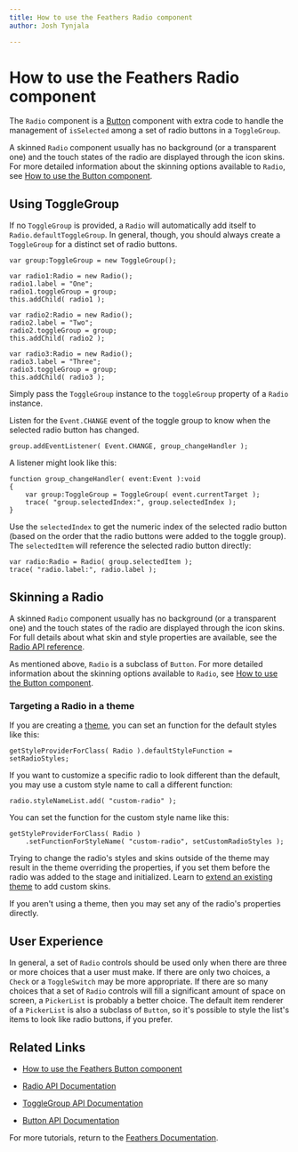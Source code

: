 ```yaml
---
title: How to use the Feathers Radio component  
author: Josh Tynjala

---
```

# How to use the Feathers Radio component

The `Radio` component is a [Button](button.html) component with extra code to handle the management of `isSelected` among a set of radio buttons in a `ToggleGroup`.

A skinned `Radio` component usually has no background (or a transparent one) and the touch states of the radio are displayed through the icon skins. For more detailed information about the skinning options available to `Radio`, see [How to use the Button component](button.html).

## Using ToggleGroup

If no `ToggleGroup` is provided, a `Radio` will automatically add itself to `Radio.defaultToggleGroup`. In general, though, you should always create a `ToggleGroup` for a distinct set of radio buttons.

``` code
var group:ToggleGroup = new ToggleGroup();
 
var radio1:Radio = new Radio();
radio1.label = "One";
radio1.toggleGroup = group;
this.addChild( radio1 );
 
var radio2:Radio = new Radio();
radio2.label = "Two";
radio2.toggleGroup = group;
this.addChild( radio2 );
 
var radio3:Radio = new Radio();
radio3.label = "Three";
radio3.toggleGroup = group;
this.addChild( radio3 );
```

Simply pass the `ToggleGroup` instance to the `toggleGroup` property of a `Radio` instance.

Listen for the `Event.CHANGE` event of the toggle group to know when the selected radio button has changed.

``` code
group.addEventListener( Event.CHANGE, group_changeHandler );
```

A listener might look like this:

``` code
function group_changeHandler( event:Event ):void
{
    var group:ToggleGroup = ToggleGroup( event.currentTarget );
    trace( "group.selectedIndex:", group.selectedIndex );
}
```

Use the `selectedIndex` to get the numeric index of the selected radio button (based on the order that the radio buttons were added to the toggle group). The `selectedItem` will reference the selected radio button directly:

``` code
var radio:Radio = Radio( group.selectedItem );
trace( "radio.label:", radio.label );
```

## Skinning a Radio

A skinned `Radio` component usually has no background (or a transparent one) and the touch states of the radio are displayed through the icon skins. For full details about what skin and style properties are available, see the [Radio API reference](../api-reference/feathers/controls/Radio.html).

As mentioned above, `Radio` is a subclass of `Button`. For more detailed information about the skinning options available to `Radio`, see [How to use the Button component](button.html).

### Targeting a Radio in a theme

If you are creating a [theme](themes.html), you can set an function for the default styles like this:

``` code
getStyleProviderForClass( Radio ).defaultStyleFunction = setRadioStyles;
```

If you want to customize a specific radio to look different than the default, you may use a custom style name to call a different function:

``` code
radio.styleNameList.add( "custom-radio" );
```

You can set the function for the custom style name like this:

``` code
getStyleProviderForClass( Radio )
    .setFunctionForStyleName( "custom-radio", setCustomRadioStyles );
```

Trying to change the radio's styles and skins outside of the theme may result in the theme overriding the properties, if you set them before the radio was added to the stage and initialized. Learn to [extend an existing theme](extending-themes.html) to add custom skins.

If you aren't using a theme, then you may set any of the radio's properties directly.

## User Experience

In general, a set of `Radio` controls should be used only when there are three or more choices that a user must make. If there are only two choices, a `Check` or a `ToggleSwitch` may be more appropriate. If there are so many choices that a set of `Radio` controls will fill a significant amount of space on screen, a `PickerList` is probably a better choice. The default item renderer of a `PickerList` is also a subclass of `Button`, so it's possible to style the list's items to look like radio buttons, if you prefer.

## Related Links

-   [How to use the Feathers Button component](button.html)

-   [Radio API Documentation](../api-reference/feathers/controls/Radio.html)

-   [ToggleGroup API Documentation](../api-reference/feathers/core/ToggleGroup.html)

-   [Button API Documentation](../api-reference/feathers/controls/Button.html)

For more tutorials, return to the [Feathers Documentation](index.html).


